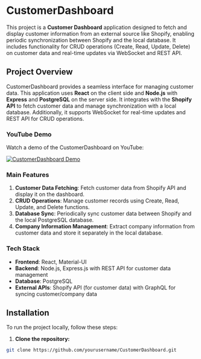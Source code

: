# CustomerDashboard

This project is a **Customer Dashboard** application designed to fetch and display customer information from an external source like Shopify, enabling periodic synchronization between Shopify and the local database. It includes functionality for CRUD operations (Create, Read, Update, Delete) on customer data and real-time updates via WebSocket and REST API.

## Project Overview

CustomerDashboard provides a seamless interface for managing customer data. This application uses **React** on the client side and **Node.js** with **Express** and **PostgreSQL** on the server side. It integrates with the **Shopify API** to fetch customer data and manage synchronization with a local database. Additionally, it supports WebSocket for real-time updates and REST API for CRUD operations.

### **YouTube Demo**

Watch a demo of the CustomerDashboard on YouTube:

[![CustomerDashboard Demo](https://img.youtube.com/vi/jAUz44ib2Uo/0.jpg)](https://youtu.be/jAUz44ib2Uo)

### **Main Features**

1. **Customer Data Fetching**: Fetch customer data from Shopify API and display it on the dashboard.
2. **CRUD Operations**: Manage customer records using Create, Read, Update, and Delete functions.
3. **Database Sync**: Periodically sync customer data between Shopify and the local PostgreSQL database.
4. **Company Information Management**: Extract company information from customer data and store it separately in the local database.

### **Tech Stack**

- **Frontend**: React, Material-UI
- **Backend**: Node.js, Express.js with REST API for customer data management
- **Database**: PostgreSQL
- **External APIs**: Shopify API (for customer data) with GraphQL for syncing customer/company data

## **Installation**

To run the project locally, follow these steps:

1. **Clone the repository:**

```bash
git clone https://github.com/yourusername/CustomerDashboard.git
